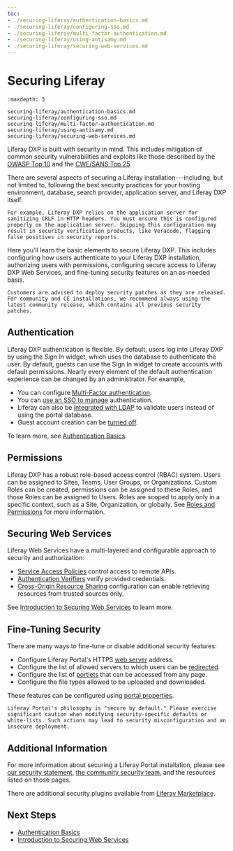 ```yaml
---
toc:
- ./securing-liferay/authentication-basics.md
- ./securing-liferay/configuring-sso.md
- ./securing-liferay/multi-factor-authentication.md
- ./securing-liferay/using-antisamy.md
- ./securing-liferay/securing-web-services.md
---
```

# Securing Liferay

```{toctree}
:maxdepth: 3

securing-liferay/authentication-basics.md
securing-liferay/configuring-sso.md
securing-liferay/multi-factor-authentication.md
securing-liferay/using-antisamy.md
securing-liferay/securing-web-services.md
```

Liferay DXP is built with security in mind. This includes mitigation of common security vulnerabilities and exploits like those described by the [OWASP Top 10](https://www.owasp.org/index.php/Top_10_2013-Top_10) and the [CWE/SANS Top 25](https://www.sans.org/top25-software-errors/).

There are several aspects of securing a Liferay installation---including, but not limited to, following the best security practices for your hosting environment, database, search provider, application server, and Liferay DXP itself.

```{note}
For example, Liferay DXP relies on the application server for sanitizing CRLF in HTTP headers. You must ensure this is configured properly on the application server. Skipping this configuration may result in security verification products, like Veracode, flagging false positives in security reports.
```

Here you'll learn the basic elements to secure Liferay DXP. This includes configuring how users authenticate to your Liferay DXP installation, authorizing users with permissions, configuring secure access to Liferay DXP Web Services, and fine-tuning security features on an as-needed basis.

```{important}
Customers are advised to deploy security patches as they are released. For community and CE installations, we recommend always using the latest community release, which contains all previous security patches.
```

## Authentication

Liferay DXP authentication is flexible. By default, users log into Liferay DXP by using the _Sign In_ widget, which uses the database to authenticate the user. By default, guests can use the Sign In widget to create accounts with default permissions. Nearly every element of the default authentication experience can be changed by an administrator. For example,

* You can configure [Multi-Factor authentication](./securing-liferay/multi-factor-authentication/using-multi-factor-authentication.md).
* You can [use an SSO to manage](./securing-liferay/configuring-sso.md) authentication.
* Liferay can also be [integrated with LDAP](../users-and-permissions/connecting-to-a-user-directory/connecting-to-an-ldap-directory.md) to validate users instead of using the portal database.
* Guest account creation can be [turned off](./securing-liferay/authentication-basics.md#disabling-guest-account-creation).

To learn more, see [Authentication Basics](./securing-liferay/authentication-basics.md).

## Permissions

Liferay DXP has a robust role-based access control (RBAC) system. Users can be assigned to Sites, Teams, User Groups, or Organizations. Custom Roles can be created, permissions can be assigned to these Roles, and those Roles can be assigned to Users. Roles are scoped to apply only in a specific context, such as a Site, Organization, or globally. See [Roles and Permissions](../users-and-permissions/roles-and-permissions/understanding-roles-and-permissions.md) for more information.

## Securing Web Services

Liferay Web Services have a multi-layered and configurable approach to security and authorization:

* [Service Access Policies](./securing-liferay/securing-web-services/setting-service-access-policies.md) control access to remote APIs.
* [Authentication Verifiers](./securing-liferay/securing-web-services/using-authentication-verifiers.md) verify provided credentials.
* [Cross-Origin Resource Sharing](./securing-liferay/securing-web-services/setting-up-cors.md) configuration can enable retrieving resources from trusted sources only.

See [Introduction to Securing Web Services](./securing-liferay/securing-web-services.md) to learn more.

## Fine-Tuning Security

There are many ways to fine-tune or disable additional security features:

* Configure Liferay Portal's HTTPS [web server](https://learn.liferay.com/reference/latest/en/dxp/propertiesdoc/portal.properties.html#Web%20Server) address.
* Configure the list of allowed servers to which users can be [redirected](https://learn.liferay.com/reference/latest/en/dxp/propertiesdoc/portal.properties.html#Redirect).
* Configure the list of [portlets](https://learn.liferay.com/reference/latest/en/dxp/propertiesdoc/portal.properties.html#Portlet) that can be accessed from any page.
* Configure the file types allowed to be uploaded and downloaded.

These features can be configured using [portal properties](https://learn.liferay.com/reference/latest/en/dxp/propertiesdoc/portal.properties.html).

```{warning}
Liferay Portal's philosophy is "secure by default." Please exercise significant caution when modifying security-specific defaults or white-lists. Such actions may lead to security misconfiguration and an insecure deployment.
```

## Additional Information

For more information about securing a Liferay Portal installation, please see [our security statement](https://www.liferay.com/security), [the community security team](https://portal.liferay.dev/people/community-security-team), and the resources listed on those pages.

There are additional security plugins available from [Liferay Marketplace](https://www.liferay.com/marketplace).

## Next Steps

* [Authentication Basics](./securing-liferay/authentication-basics.md)
* [Introduction to Securing Web Services](./securing-liferay/securing-web-services.md)
